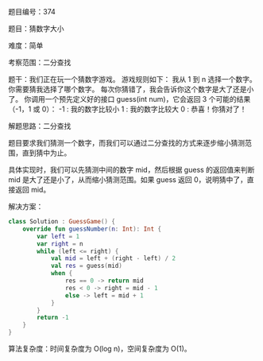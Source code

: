 题目编号：374

题目：猜数字大小

难度：简单

考察范围：二分查找

题干：我们正在玩一个猜数字游戏。 游戏规则如下：
我从 1 到 n 选择一个数字。 你需要猜我选择了哪个数字。
每次你猜错了，我会告诉你这个数字是大了还是小了。
你调用一个预先定义好的接口 guess(int num)，它会返回 3 个可能的结果（-1，1 或 0）：
-1 : 我的数字比较小
 1 : 我的数字比较大
 0 : 恭喜！你猜对了！

解题思路：二分查找

题目要求我们猜测一个数字，而我们可以通过二分查找的方式来逐步缩小猜测范围，直到猜中为止。

具体实现时，我们可以先猜测中间的数字 mid，然后根据 guess 的返回值来判断 mid 是大了还是小了，从而缩小猜测范围。如果 guess 返回 0，说明猜中了，直接返回 mid。

解决方案：

```kotlin
class Solution : GuessGame() {
    override fun guessNumber(n: Int): Int {
        var left = 1
        var right = n
        while (left <= right) {
            val mid = left + (right - left) / 2
            val res = guess(mid)
            when {
                res == 0 -> return mid
                res < 0 -> right = mid - 1
                else -> left = mid + 1
            }
        }
        return -1
    }
}
```

算法复杂度：时间复杂度为 O(log n)，空间复杂度为 O(1)。